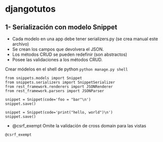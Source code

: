 # djangotutos

## 1- Serialización con modelo Snippet

- Cada modelo en una app debe tener serializers.py (se crea manual este archivo)
- Se crean los campos que devolvera el JSON.
- Los métodos CRUD se pueden redefinir (son abstractos)
- Posee las validaciones a los métodos CRUD. 

Crear módelos en el shell de python
`python manage.py shell`


```
from snippets.models import Snippet
from snippets.serializers import SnippetSerializer
from rest_framework.renderers import JSONRenderer
from rest_framework.parsers import JSONParser

snippet = Snippet(code='foo = "bar"\n')
snippet.save()

snippet = Snippet(code='print("hello, world")\n')
snippet.save()
```
- @csrf_exempt Omite la validación de cross domain para las vistas
```
@csrf_exempt
```